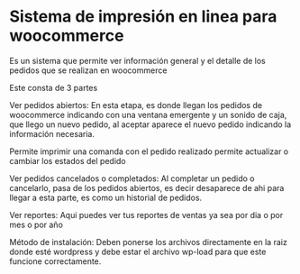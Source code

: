 
# Sistema de impresión en linea para woocommerce

Es un sistema que permite ver información general y el detalle de los pedidos que se realizan en woocommerce

Este consta de 3 partes

Ver pedidos abiertos:
En esta etapa, es donde llegan los pedidos de woocommerce indicando con una ventana emergente y un sonido de caja, que llego un nuevo pedido, al aceptar aparece el nuevo pedido indicando la información necesaria.

Permite imprimir una comanda con el pedido realizado
permite actualizar o cambiar los estados del pedido

Ver pedidos cancelados o completados:
Al completar un pedido o cancelarlo, pasa de los pedidos abiertos, es decir desaparece de ahi para llegar a esta parte, es como un historial de pedidos.

Ver reportes:
Aqui puedes ver tus reportes de ventas ya sea por dia o por mes o por año

Método de instalación:
Deben ponerse los archivos directamente en la raiz donde esté wordpress y debe estar el archivo wp-load para que este funcione correctamente.
